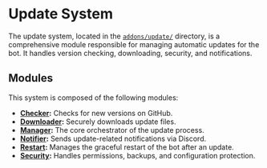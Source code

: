# Update System

The update system, located in the [`addons/update/`](addons/update/) directory, is a comprehensive module responsible for managing automatic updates for the bot. It handles version checking, downloading, security, and notifications.

## Modules

This system is composed of the following modules:

*   **[Checker](./checker.md):** Checks for new versions on GitHub.
*   **[Downloader](./downloader.md):** Securely downloads update files.
*   **[Manager](./manager.md):** The core orchestrator of the update process.
*   **[Notifier](./notifier.md):** Sends update-related notifications via Discord.
*   **[Restart](./restart.md):** Manages the graceful restart of the bot after an update.
*   **[Security](./security.md):** Handles permissions, backups, and configuration protection.
